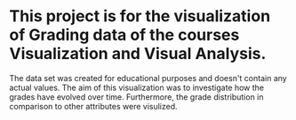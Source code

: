 # This project is for the visualization of Grading data of the courses Visualization and Visual Analysis. 
The data set was created for educational purposes and doesn't contain any actual values. The aim of this visualization was 
to investigate how the grades have evolved over time. Furthermore, the grade distribution in comparison to other attributes were visulized. 
